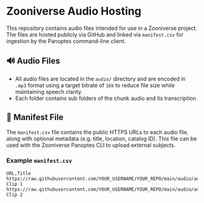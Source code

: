 # Zooniverse Audio Hosting

This repository contains audio files intended for use in a Zooniverse project. The files are hosted publicly via GitHub and linked via `manifest.csv` for ingestion by the Panoptes command-line client.

## 🔊 Audio Files

- All audio files are located in the `audio/` directory and are encoded in `.mp3` format using a target bitrate of `16k` to reduce file size while maintaining speech clarity.
- Each folder contains sub folders of the chunk audio and its transcription 

## 📝 Manifest File

The `manifest.csv` file contains the public HTTPS URLs to each audio file, along with optional metadata (e.g. title, location, catalog ID). This file can be used with the Zooniverse Panoptes CLI to upload external subjects.

### Example `manifest.csv`

```csv
URL,Title
https://raw.githubusercontent.com/YOUR_USERNAME/YOUR_REPO/main/audio/audio1.mp3,Audio Clip 1
https://raw.githubusercontent.com/YOUR_USERNAME/YOUR_REPO/main/audio/audio2.mp3,Audio Clip 2
